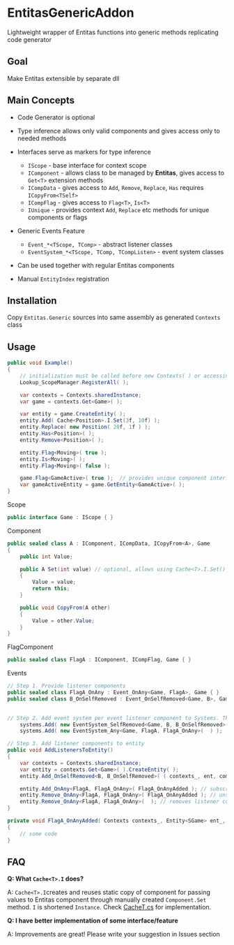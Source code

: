 # EntitasGenericAddon
Lightweight wrapper of Entitas functions into generic methods replicating code generator

## Goal
Make Entitas extensible by separate dll

## Main Concepts
  - Code Generator is optional
  - Type inference allows only valid components and gives access only to needed methods
  - Interfaces serve as markers for type inference
      - `IScope` - base interface for context scope
      - `IComponent` - allows class to be managed by **Entitas**, gives access to `Get<T>` extension methods
      - `ICompData` - gives access to `Add`, `Remove`, `Replace`, `Has` requires `ICopyFrom<TSelf>`
      - `ICompFlag` - gives access to `Flag<T>`, `Is<T>`
      - `IUnique` - provides context `Add`, `Replace` etc methods for unique components or flags

  - Generic Events Feature
      - `Event_*<TScope, TComp>` - abstract listener classes
      - `EventSystem_*<TScope, TComp, TCompListen>` - event system classes
 
  - Can be used together with regular Entitas components
  - Manual `EntityIndex` registration

## Installation
Copy `Entitas.Generic` sources into same assembly as generated `Contexts` class

## Usage

```csharp
public void Example()
{
    // initialization must be called before new Contexts( ) or accessing Contexts.sharedInstance
    Lookup_ScopeManager.RegisterAll( );

    var contexts = Contexts.sharedInstance;
    var game = contexts.Get<Game>( );

    var entity = game.CreateEntity( );
    entity.Add( Cache<Position>.I.Set(3f, 10f) );
    entity.Replace( new Position( 20f, 1f ) );
    entity.Has<Position>( );
    entity.Remove<Position>( );

    entity.Flag<Moving>( true );
    entity.Is<Moving>( );
    entity.Flag<Moving>( false );

    game.Flag<GameActive>( true );  // provides unique component interfaces
    var gameActiveEntity = game.GetEntity<GameActive>( );
}
```

Scope
```csharp
public interface Game : IScope { }
```

Component
```csharp
public sealed class A : IComponent, ICompData, ICopyFrom<A>, Game
{
    public int Value;

    public A Set(int value) // optional, allows using Cache<T>.I.Set()
    {
        Value = value;
        return this;
    }

    public void CopyFrom(A other)
    {
        Value = other.Value;
    }
}
```

FlagComponent
```csharp
public sealed class FlagA : IComponent, ICompFlag, Game { }
```

Events
```csharp
// Step 1. Provide listener components
public sealed class FlagA_OnAny : Event_OnAny<Game, FlagA>, Game { }
public sealed class B_OnSelfRemoved : Event_OnSelfRemoved<Game, B>, Game { }

    
// Step 2. Add event system per event listener component to Systems. This step could be automated in future
    systems.Add( new EventSystem_SelfRemoved<Game, B, B_OnSelfRemoved>(  ) );
    systems.Add( new EventSystem_Any<Game, FlagA, FlagA_OnAny>(  ) );

// Step 3. Add listener components to entity
public void AddListenersToEntity()
{
    var contexts = Contexts.sharedInstance;
    var entity = contexts.Get<Game>( ).CreateEntity( );
    entity.Add_OnSelfRemoved<B, B_OnSelfRemoved>( ( contexts_, ent, comp) => { } );

    entity.Add_OnAny<FlagA, FlagA_OnAny>( FlagA_OnAnyAdded ); // subscribe
    entity.Remove_OnAny<FlagA, FlagA_OnAny>( FlagA_OnAnyAdded ); // unsubscribe
    entity.Remove_OnAny<FlagA, FlagA_OnAny>(  ); // removes listener component
}

private void FlagA_OnAnyAdded( Contexts contexts_, Entity<SGame> ent_, FlagA comp_ )
{
    // some code
}

```

## FAQ
**Q: What `Cache<T>.I` does?**

A: `Cache<T>.I`creates and reuses static copy of component for passing values to Entitas component through manually created `Component.Set` method. `I` is shortened `Instance`. Check [CacheT.cs](./Entitas.Generic/Lookup/CacheT.cs) for implementation.

**Q: I have better implementation of some interface/feature**

A: Improvements are great! Please write your suggestion in Issues section
